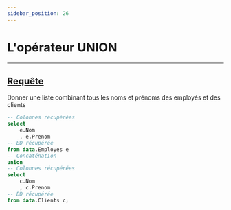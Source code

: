 ```yaml
---
sidebar_position: 26
---
```


# L'opérateur UNION

---

## <u>Requête</u>

Donner une liste combinant tous les noms et prénoms des employés et des clients

<!-- Requête SQL -->

```sql query
-- Colonnes récupérées
select
    e.Nom
    , e.Prenom
-- BD récupérée
from data.Employes e
-- Concaténation
union
-- Colonnes récupérées
select
    c.Nom
    , c.Prenom
-- BD récupérée
from data.Clients c;
```

<!-- Table -->

<DataTable data={query} search=true rowShading=true rows=15>
    <Column id=Nom align=center/>
    <Column id=Prenom align=center/>
</DataTable>
